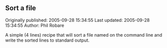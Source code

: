 ## Sort a file

Originally published: 2005-09-28 15:34:55
Last updated: 2005-09-28 15:34:55
Author: Phil Robare

A simple (4 lines) recipe that will sort a file named on the command line and write the sorted lines to standard output.